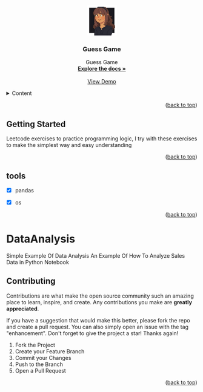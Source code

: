 
<a name="readme-top"></a>






<!-- PROJECT LOGO -->
<br />
<div align="center">
  <a href="https://github.com/Dizziolica/DataAnalysis">
    <img src="/dizziolica.jpg" alt="Logo" width="80" height="80">
  </a>

  <h3 align="center">Guess Game</h3>

  <p align="center">
   Guess Game
    <br />
    <a href="https://github.com/Dizziolica/DataAnalysis"><strong>Explore the docs »</strong></a>
    <br />
    <br />
    <a href="https://github.com/Dizziolica/DataAnalysis">View Demo</a>
    
   
  </p>
</div>



<!-- TABLE OF CONTENTS -->
<details>
  <summary>Content</summary>
  <ol>
    <li>
      <a href="#about-the-project">About The Project</a>
      <ul>
        <li><a href="#built-with">Built With</a></li>
      </ul>
    </li>
    <li>
      <a href="https://github.com/Dizziolica/DataAnalysis/blob/main/DataAnalysis.ipynb">Getting Started</a>
      <ul>
        <li><a href="#prerequisites">Prerequisites</a></li>
        <li><a href="#installation">Installation</a></li>
      </ul>
    </li>
    <li><a href="#usage">Usage</a></li>
    <li><a href="#tools">Roadmap</a></li>
    <li><a href="#contributing">Contributing</a></li>
    <li><a href="#license">License</a></li>
    <li><a href="#contact">Contact</a></li>
    <li><a href="#acknowledgments">Acknowledgments</a></li>
  </ol>
</details>





<p align="right">(<a href="#readme-top">back to top</a>)</p>





<!-- GETTING STARTED -->
## Getting Started

Leetcode exercises to practice programming logic,
I try with these exercises to make the simplest way and easy understanding

<p align="right">(<a href="#readme-top">back to top</a>)</p>



<!-- TOOLS -->
## tools

- [x] pandas
- [x] os

    



<p align="right">(<a href="#readme-top">back to top</a>)</p>

# DataAnalysis
Simple Example Of Data Analysis
An Example Of How To Analyze Sales Data in Python Notebook



<!-- CONTRIBUTING -->
## Contributing

Contributions are what make the open source community such an amazing place to learn, inspire, and create. Any contributions you make are **greatly appreciated**.

If you have a suggestion that would make this better, please fork the repo and create a pull request. You can also simply open an issue with the tag "enhancement".
Don't forget to give the project a star! Thanks again!

1. Fork the Project
2. Create your Feature Branch 
3. Commit your Changes 
4. Push to the Branch 
5. Open a Pull Request

<p align="right">(<a href="#readme-top">back to top</a>)</p>

